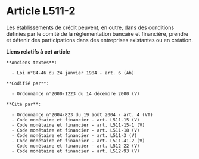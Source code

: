 # Article L511-2

Les établissements de crédit peuvent, en outre, dans des conditions définies par le comité de la réglementation bancaire et
financière, prendre et détenir des participations dans des entreprises existantes ou en création.

**Liens relatifs à cet article**

	**Anciens textes**:

	  - Loi n°84-46 du 24 janvier 1984 - art. 6 (Ab)

	**Codifié par**:

	  - Ordonnance n°2000-1223 du 14 décembre 2000 (V)

	**Cité par**:

	  - Ordonnance n°2004-823 du 19 août 2004 - art. 4 (VT)
	  - Code monétaire et financier - art. L511-15 (V)
	  - Code monétaire et financier - art. L511-15-1 (V)
	  - Code monétaire et financier - art. L511-18 (V)
	  - Code monétaire et financier - art. L511-3 (V)
	  - Code monétaire et financier - art. L511-41-2 (V)
	  - Code monétaire et financier - art. L512-22 (V)
	  - Code monétaire et financier - art. L512-93 (V)

